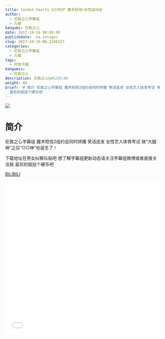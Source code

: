 ```yaml
---
title: london hearts 3小时SP 魔术短信+女性运动会
author:
  - 伦敦之心字幕组
  - 九條
bangumi: 伦敦之心
date: 2017-10-16 00:00:00
publishdate: .na.integer
slug: 2017-10-16-NA-2246157
categories:
  - 伦敦之心字幕组
  - 九條
tags:
  - 村本大辅
bangumis:
  - 伦敦之心
description: 伦敦之心&#8226;NA
weight: NA
brief: '# 简介 伦敦之心字幕组 魔术短信2组约会同时转播 笑话连发 女性艺人体育考试 继“大腿神”之后“○○神”也诞生了！ 下载地址在男女纠察队贴吧 想了解字幕组更新动态请关注字幕组微博或者直接关注我
  喜欢的就投个硬币吧'
---
```


![](https://i.imgur.com/Z0pDH6p.jpg)

# 简介  
伦敦之心字幕组 魔术短信2组约会同时转播 笑话连发 女性艺人体育考试 继“大腿神”之后“○○神”也诞生了！


下载地址在男女纠察队贴吧 想了解字幕组更新动态请关注字幕组微博或者直接关注我 喜欢的就投个硬币吧

  [BILIBILI](https://www.bilibili.com/video/av2246157/)


<div class="vcontainer">  <iframe class='video' src="//www.bilibili.com/blackboard/player.html?aid=2246157" width="100%" height="500" frameborder="0" allowfullscreen="allowfullscreen"></iframe></div>
